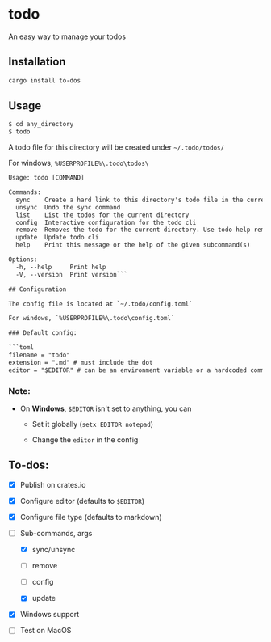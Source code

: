 # todo

An easy way to manage your todos

## Installation

```bash
cargo install to-dos
```

## Usage

```bash
$ cd any_directory
$ todo
```

A todo file for this directory will be created under `~/.todo/todos/`

For windows, `%USERPROFILE%\.todo\todos\`


```txt
Usage: todo [COMMAND]

Commands:
  sync    Create a hard link to this directory's todo file in the current directory
  unsync  Undo the sync command
  list    List the todos for the current directory
  config  Interactive configuration for the todo cli
  remove  Removes the todo for the current directory. Use todo help remove for other options
  update  Update todo cli
  help    Print this message or the help of the given subcommand(s)

Options:
  -h, --help     Print help
  -V, --version  Print version```

## Configuration

The config file is located at `~/.todo/config.toml`

For windows, `%USERPROFILE%\.todo\config.toml`

### Default config:

```toml
filename = "todo"
extension = ".md" # must include the dot
editor = "$EDITOR" # can be an environment variable or a hardcoded command
```

### Note: 

- On **Windows**, `$EDITOR` isn't set to anything, you can
    
    - Set it globally (`setx EDITOR notepad`)

    - Change the `editor` in the config

## To-dos:

- [x] Publish on crates.io

- [x] Configure editor (defaults to `$EDITOR`)

- [x] Configure file type (defaults to markdown)

- [ ] Sub-commands, args

    - [x] sync/unsync

    - [ ] remove

    - [ ] config

    - [x] update

- [x] Windows support

- [ ] Test on MacOS

